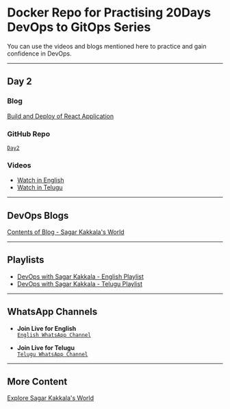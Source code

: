 # **Docker Repo for Practising 20Days DevOps to GitOps Series**

You can use the videos and blogs mentioned here to practice and gain confidence in DevOps.

---

## **Day 2**

### **Blog**  
[Build and Deploy of React Application](https://www.sagarkakkalasworld.com/2024/04/build-deploy-series-part-2-build-and_27.html)

### **GitHub Repo**  
[`Day2`](https://github.com/sagarkakkalasworld/Day2)

### **Videos**
- [Watch in English](https://youtu.be/qkKZNJj_XRI)  
- [Watch in Telugu](https://youtu.be/yxy12Zs5QaU)

---

## **DevOps Blogs**
[Contents of Blog - Sagar Kakkala's World](https://www.sagarkakkalasworld.com/p/contents-of-blog-sagar-kakkalas-world.html)

---

## **Playlists**
- [DevOps with Sagar Kakkala - English Playlist](https://www.youtube.com/playlist?list=PLlMNTzKKV4R585f9o-Og8Cd4V9sc6w8yA)  
- [DevOps with Sagar Kakkala - Telugu Playlist](https://www.youtube.com/playlist?list=PLlMNTzKKV4R5AX7SfRrA6EQhuocVKhlnK)

---

## **WhatsApp Channels**
- **Join Live for English**  
[`English WhatsApp Channel`](https://www.whatsapp.com/channel/0029VaynRs5Fy72JakyNOv3d)
  
- **Join Live for Telugu**  
[`Telugu WhatsApp Channel`](https://www.whatsapp.com/channel/0029Vau5goh30LKSrJyOoS1f)

---

## **More Content**  
[Explore Sagar Kakkala's World](https://linktr.ee/sagar_kakkalas_world)
